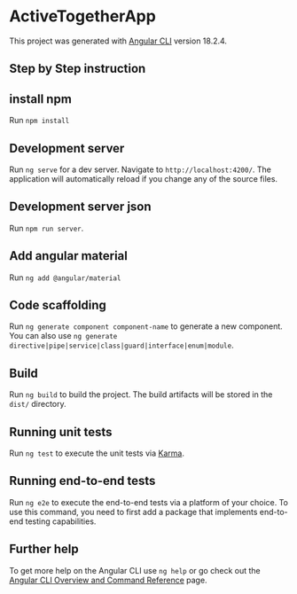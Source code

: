 # ActiveTogetherApp

This project was generated with [Angular CLI](https://github.com/angular/angular-cli) version 18.2.4.

## Step by Step instruction
  ## install npm
  
  Run `npm install`
  
  ## Development server

  Run `ng serve` for a dev server. Navigate to `http://localhost:4200/`. The application will automatically reload if you change any of the source files.

  ## Development server json
  
  Run `npm run server`. 

  ## Add angular material

  Run `ng add @angular/material`
 
## Code scaffolding

Run `ng generate component component-name` to generate a new component. You can also use `ng generate directive|pipe|service|class|guard|interface|enum|module`.

## Build

Run `ng build` to build the project. The build artifacts will be stored in the `dist/` directory.

## Running unit tests

Run `ng test` to execute the unit tests via [Karma](https://karma-runner.github.io).

## Running end-to-end tests

Run `ng e2e` to execute the end-to-end tests via a platform of your choice. To use this command, you need to first add a package that implements end-to-end testing capabilities.

## Further help

To get more help on the Angular CLI use `ng help` or go check out the [Angular CLI Overview and Command Reference](https://angular.dev/tools/cli) page.
